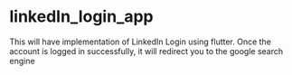 # linkedIn_login_app
 This will have implementation of LinkedIn Login using flutter. Once the account is logged in successfully, it will redirect you to the google search engine
